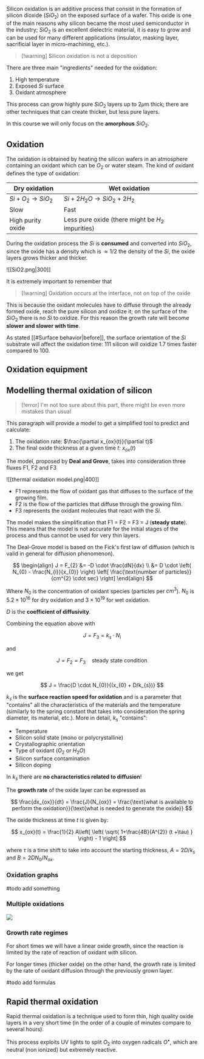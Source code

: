 Silicon oxidation is an additive process that consist in the formation of silicon dioxide ($SiO_{2}$) on the exposed surface of a wafer. This oxide is one of the main reasons why silicon became the most used semiconductor in the industry; $SiO_{2}$ is an excellent dielectric material, it is easy to grow and can be used for many different applications (insulator, masking layer, sacrificial layer in micro-machining, etc.).

>[!warning] Silicon oxidation is not a deposition

There are three main "ingredients" needed for the oxidation:

1) High temperature
2) Exposed $Si$ surface
3) Oxidant atmosphere

This process can grow highly pure $SiO_{2}$ layers up to 2$\mu$m thick; there are other techniques that can create thicker, but less pure layers.

In this course we will only focus on the **amorphous** $SiO_{2}$.

## Oxidation

The oxidation is obtained by heating the silicon wafers in an atmosphere containing an oxidant which can be $O_{2}$ or water steam. The kind of oxidant defines the type of oxidation:

| **Dry oxidation**        | **Wet oxidation**                    |
| ------------------------ | ------------------------------------ |
| $Si + O_{2} \to SiO_{2}$ | $Si + 2 H_{2}O \to SiO_{2} + 2H_{2}$ |
| Slow                     | Fast                                 |
| High purity oxide        | Less pure oxide (there might be $H_{2}$ impurities)                                     |

During the oxidation process the $Si$ is **consumed** and converted into $SiO_{2}$, since the oxide has a density which is $\approx 1/2$ the density of the $Si$, the oxide layers grows thicker and thicker.

![[SiO2.png|300]]

It is extremely important to remember that

>[!warning] Oxidation occurs at the interface, not on top of the oxide

This is because the oxidant molecules have to diffuse through the already formed oxide, reach the pure silicon and oxidize it; on the surface of the $SiO_{2}$ there is no $Si$ to oxidize. For this reason the growth rate will become **slower and slower with time**.

As stated [[#Surface behavior|before]], the surface orientation of the $Si$ substrate will affect the oxidation time: 111 silicon will oxidize 1.7 times faster compared to 100.

## Oxidation equipment



## Modelling thermal oxidation of silicon

> [!error] I'm not too sure about this part, there might be even more mistakes than usual

This paragraph will provide a model to get a simplified tool to predict and calculate:

1) The oxidation rate: $\frac{\partial x_{ox}(t)}{\partial t}$  
2) The final oxide thickness at a given time $t$: $x_{ox}(t)$

The model, proposed by **Deal and Grove**, takes into consideration three fluxes F1, F2 and F3

![[thermal oxidation model.png|400]]

- F1 represents the flow of oxidant gas that diffuses to the surface of the growing film.
- F2 is the flow of the particles that diffuse through the growing film.
- F3  represents the oxidant molecules that react with the $Si$.

The model makes the simplification that F1 = F2 = F3 = J (**steady state**). This means that the model is not accurate for the initial stages of the process and thus cannot be used for very thin layers.

The Deal-Grove model is based on the Fick's first law of diffusion (which is valid in general for diffusion phenomenon).

$$
\begin{align}
J = F_{2} &= -D \cdot \frac{dN}{dx}  \\
&= D \cdot \left( N_{0} - \frac{N_{i}}{x_{0}} \right) \left[ \frac{\text{number of particles}}{cm^{2} \cdot sec} \right]
\end{align}
$$

Where $N_{0}$ is the concentration of oxidant species (particles per $cm^{3}$). $N_{0}$ is $5.2 \times 10^{16}$ for dry oxidation and $3\times 10^{19}$ for wet oxidation.

$D$ is the **coefficient of diffusivity**.

Combining the equation above with 

$$
J = F_{3} = k_{s} \cdot N_{i}
$$

and 

$$
J = F_{2} = F_{3} \quad \text{steady state condition}
$$

we get 

$$
J = \frac{D \cdot N_{0}}{(x_{0} + D/k_{s})}
$$

$k_{s}$ is the **surface reaction speed for oxidation** and is a parameter that "contains" all the characteristics of the materials and the temperature (similarly to the spring constant that takes into consideration the spring diameter, its material, etc.). More in detail, $k_{s}$ "contains":

- Temperature
- Silicon solid state (mono or polycrystalline)
- Crystallographic orientation
- Type of oxidant ($O_2$ or $H_2O$)
- Silicon surface contamination
- Silicon doping

In $k_{s}$ there are **no characteristics related to diffusion**!

The **growth rate** of the oxide layer can be expressed as 

$$
\frac{dx_{ox}}{dt} = \frac{J}{N_{ox}} = \frac{\text{what is available to perform the oxidation}}{\text{what is needed to generate the oxide}}
$$

The oxide thickness at time $t$ is given by: 

$$
x_{ox}(t) = \frac{1}{2} A\left[ \left( \sqrt{ 1+\frac{4B}{A^{2}} (t +\tau) } \right) - 1 \right]
$$

where $\tau$ is a time shift to take into account the starting thickness, $A = 2D/k_{s}$ and $B = 2DN_0/N_{ox}$.


### Oxidation graphs

#todo add something

### Multiple oxidations

<img src="https://i.imgur.com/BTqYo1I.gif">

### Growth rate regimes

For short times we will have a linear oxide growth, since the reaction is limited by the rate of reaction of oxidant with silicon.

For longer times (thicker oxide) on the other hand, the growth rate is limited by the rate of oxidant diffusion through the previously grown layer.

#todo add formulas

## Rapid thermal oxidation

Rapid thermal oxidation is a technique used to form thin, high quality oxide layers in a very short time (in the order of a couple of minutes compare to several hours).

This process exploits UV lights to split $O_{2}$ into oxygen radicals $O^{\bullet}$, which are neutral (non ionized) but extremely reactive.